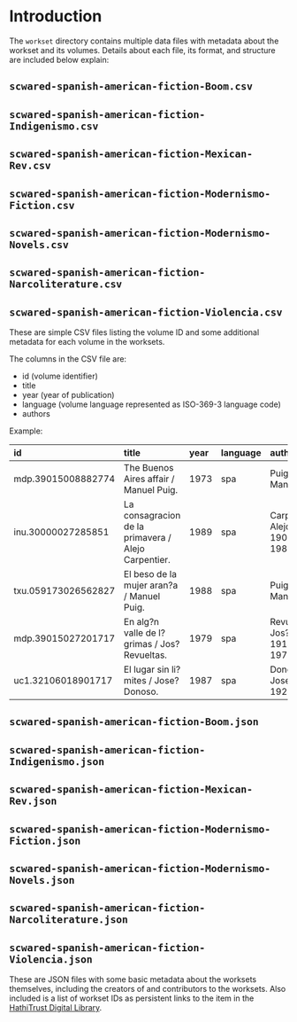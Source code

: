 # Introduction
The `workset` directory contains multiple data files with metadata about the workset and its volumes. Details about each file, its format, and structure are included below
explain:

## `scwared-spanish-american-fiction-Boom.csv`
## `scwared-spanish-american-fiction-Indigenismo.csv`
## `scwared-spanish-american-fiction-Mexican-Rev.csv`
## `scwared-spanish-american-fiction-Modernismo-Fiction.csv`
## `scwared-spanish-american-fiction-Modernismo-Novels.csv`
## `scwared-spanish-american-fiction-Narcoliterature.csv`
## `scwared-spanish-american-fiction-Violencia.csv`

These are simple CSV files listing the volume ID and some additional metadata for each volume in the worksets.

The columns in the CSV file are:

- id (volume identifier)
- title 
- year (year of publication)
- language (volume language represented as ISO-369-3 language code) 
- authors

Example:

| id | title | year | language | authors |
|:---|:---   |:---  |:---      |:---     |
| mdp.39015008882774 | The Buenos Aires affair / Manuel Puig. | 1973 | spa | Puig, Manuel |
| inu.30000027285851 | La consagracion de la primavera / Alejo Carpentier. | 1989 | spa | Carpentier, Alejo 1904-1980 |
| txu.059173026562827 | El beso de la mujer aran?a / Manuel Puig. | 1988 | spa | Puig, Manuel |
| mdp.39015027201717 | En alg?n valle de l?grimas / Jos? Revueltas. | 1979 | spa | Revueltas, Jos? 1914-1976 |
| uc1.32106018901717 | El lugar sin li?mites / Jose? Donoso. | 1987 | spa | Donoso, Jose? 1924- |

## `scwared-spanish-american-fiction-Boom.json`
## `scwared-spanish-american-fiction-Indigenismo.json`
## `scwared-spanish-american-fiction-Mexican-Rev.json`
## `scwared-spanish-american-fiction-Modernismo-Fiction.json`
## `scwared-spanish-american-fiction-Modernismo-Novels.json`
## `scwared-spanish-american-fiction-Narcoliterature.json`
## `scwared-spanish-american-fiction-Violencia.json`

These are JSON files with some basic metadata about the worksets themselves, including the creators of and contributors to the worksets. Also included is a list of workset IDs as persistent links to the item in the [HathiTrust Digital Library](https://hathitrust.org).

